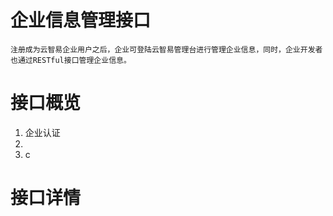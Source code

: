 # 企业信息管理接口

	注册成为云智易企业用户之后，企业可登陆云智易管理台进行管理企业信息，同时，企业开发者也通过RESTful接口管理企业信息。	


# **接口概览**
1. 企业认证
2. 
3. c 

# **接口详情**

